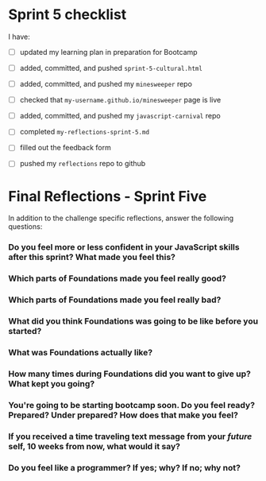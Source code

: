 # Sprint 5 checklist

I have:
- [ ] updated my learning plan in preparation for Bootcamp
- [ ] added, committed, and pushed `sprint-5-cultural.html`
- [ ] added, committed, and pushed my `minesweeper` repo
- [ ] checked that `my-username.github.io/minesweeper` page is live
- [ ] added, committed, and pushed my `javascript-carnival` repo
- [ ] completed `my-reflections-sprint-5.md`
- [ ] filled out the feedback form
- [ ] pushed my `reflections` repo to github





# Final Reflections - Sprint Five 

In addition to the challenge specific reflections, answer the following questions:

### Do you feel more or less confident in your JavaScript skills after this sprint? What made you feel this?



### Which parts of Foundations made you feel really good?



### Which parts of Foundations made you feel really bad?



### What did you think Foundations was going to be like before you started?




### What was Foundations actually like?




### How many times during Foundations did you want to give up? What kept you going?




### You're going to be starting bootcamp soon. Do you feel ready? Prepared? Under prepared? How does that make you feel?




### If you received a time traveling text message from your _future_ self, 10 weeks from now, what would it say?




### Do you feel like a programmer? If yes; why? If no; why not?


